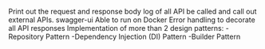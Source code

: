 Print out the request and response body log of all API be called and call out
external APIs.
swagger-ui
Able to run on Docker
Error handling to decorate all API responses
Implementation of more than 2 design patterns:
-Repository Pattern
-Dependency Injection (DI) Pattern
-Builder Pattern